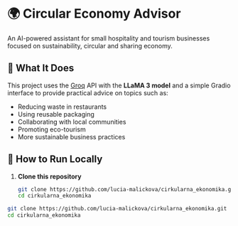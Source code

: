 # 🌍 Circular Economy Advisor

An AI-powered assistant for small hospitality and tourism businesses focused on sustainability, circular and sharing economy.

## 🤖 What It Does

This project uses the [Groq](https://console.groq.com/) API with the **LLaMA 3 model** and a simple Gradio interface to provide practical advice on topics such as:

- Reducing waste in restaurants
- Using reusable packaging
- Collaborating with local communities
- Promoting eco-tourism
- More sustainable business practices

## 🚀 How to Run Locally

1. **Clone this repository**
   ```bash
   git clone https://github.com/lucia-malickova/cirkularna_ekonomika.git
   cd cirkularna_ekonomika

```bash
git clone https://github.com/lucia-malickova/cirkularna_ekonomika.git
cd cirkularna_ekonomika
